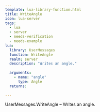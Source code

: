 ```yaml
---
template: lua-library-function.html
title: WriteAngle
icon: lua-server
tags:
  - lua
  - server
  - needs-verification
  - needs-example
lua:
  library: UserMessages
  function: WriteAngle
  realm: server
  description: "Writes an angle."
  
  arguments:
    - name: "angle"
      type: Angle
  returns:
    
---
```


<div class="lua__search__keywords">
UserMessages.WriteAngle &#x2013; Writes an angle.
</div>
